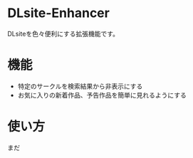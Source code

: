 # DLsite-Enhancer
 DLsiteを色々便利にする拡張機能です。
# 機能
- 特定のサークルを検索結果から非表示にする
- お気に入りの新着作品、予告作品を簡単に見れるようにする
# 使い方
まだ
